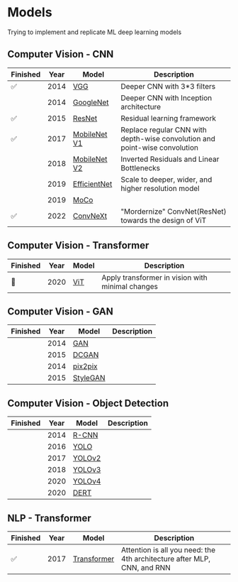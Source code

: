 # Models
Trying to implement and replicate ML deep learning models

Computer Vision - CNN
---------------------

|     Finished     | Year |    Model    |               Description                |
|------------------|------|-------------|------------------------------------------|
|:white_check_mark:| 2014 |[VGG](https://arxiv.org/pdf/1409.1556.pdf)    |Deeper CNN with 3*3 filters               |
|                  | 2014 |[GoogleNet](https://arxiv.org/pdf/1409.4842.pdf)    |Deeper CNN with Inception architecture    |
|:white_check_mark:| 2015 |[ResNet](https://arxiv.org/pdf/1512.03385.pdf)      |Residual learning framework               |
|:white_check_mark:| 2017 |[MobileNet V1](https://arxiv.org/pdf/1704.04861.pdf)    |Replace regular CNN with depth-wise convolution and point-wise convolution|
|                  | 2018 |[MobileNet V2](https://arxiv.org/pdf/1704.04861.pdf)    |Inverted Residuals and Linear Bottlenecks |
|                  | 2019 |[EfficientNet](https://arxiv.org/pdf/1905.11946.pdf) |Scale to deeper, wider, and higher resolution model|
|                  | 2019 |[MoCo](https://arxiv.org/pdf/1911.05722.pdf)         |     |
|:white_check_mark:| 2022 |[ConvNeXt](https://arxiv.org/pdf/2201.03545.pdf)    |"Mordernize" ConvNet(ResNet) towards the design of ViT|


Computer Vision - Transformer
-----------------------------
|     Finished     | Year |    Model    |               Description                |
|------------------|------|-------------|------------------------------------------|
|:frog:| 2020 |[ViT](https://arxiv.org/pdf/2010.11929.pdf)    |Apply transformer in vision with minimal changes |


Computer Vision - GAN
---------------------
|     Finished     | Year |    Model    |               Description                |
|------------------|------|-------------|------------------------------------------|
|                  | 2014 |[GAN](https://papers.nips.cc/paper/2014/file/5ca3e9b122f61f8f06494c97b1afccf3-Paper.pdf)|            |
|                  | 2015 |[DCGAN](https://arxiv.org/pdf/1511.06434.pdf)    |      |
|                  | 2014 |[pix2pix](https://arxiv.org/pdf/1611.07004.pdf)    |            |
|                  | 2015 |[StyleGAN](https://arxiv.org/abs/1812.04948)    |      |

Computer Vision - Object Detection
----------------------------------
|     Finished     | Year |    Model    |               Description                |
|------------------|------|-------------|------------------------------------------|
|                  | 2014 |[R-CNN](https://arxiv.org/pdf/1311.2524v5.pdf)|            |
|                  | 2016 |[YOLO](https://arxiv.org/pdf/1506.02640v5.pdf)    |      |
|                  | 2017 |[YOLOv2](https://arxiv.org/pdf/1612.08242v1.pdf)    |            |
|                  | 2018 |[YOLOv3](https://arxiv.org/pdf/1804.02767v1.pdf)    |      |
|                  | 2020 |[YOLOv4](https://arxiv.org/pdf/2004.10934.pdf)    |      |
|                  | 2020 |[DERT](https://arxiv.org/pdf/2005.12872.pdf)    |      |


NLP - Transformer
-----------------
|     Finished     | Year |    Model    |               Description                |
|------------------|------|-------------|------------------------------------------|
|:white_check_mark:| 2017 |[Transformer](https://arxiv.org/pdf/1706.03762.pdf)|Attention is all you need: the 4th architecture after MLP, CNN, and RNN|
